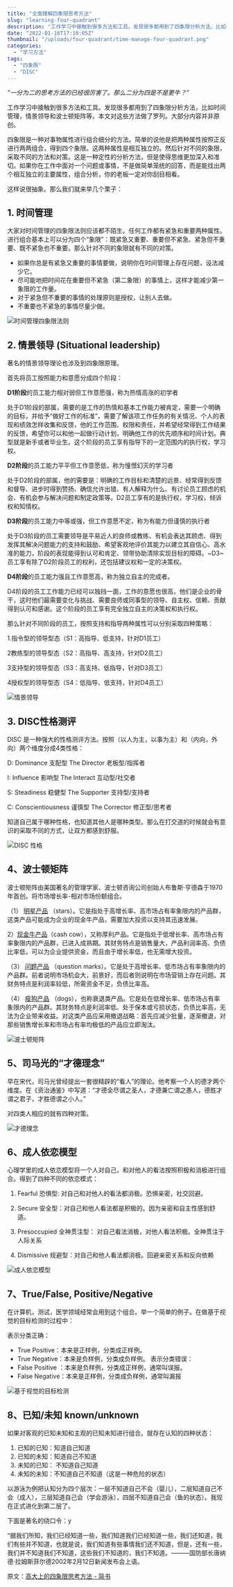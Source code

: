 ```yaml
---
title: "全面理解四象限思考方法"
slug: "learning-four-quadrant"
description: "工作学习中接触到很多方法和工具。发现很多都用到了四象限分析方法，比如时间管理，情景领导和波士顿矩阵等。本文对这些方法做了罗列。大部分内容并非原创。"
date: "2022-01-10T17:10:05Z"
thumbnail: "/uploads/four-quadrant/time-manage-four-quadrant.png"
categories:
  - "学习方法"
tags:
  - "四象限"
  - "DISC"
---
```


*”一分为二的思考方法的已经很厉害了。那么二分为四是不是更牛？”*

工作学习中接触到很多方法和工具。发现很多都用到了四象限分析方法，比如时间管理，情景领导和波士顿矩阵等。本文对这些方法做了罗列。大部分内容并非原创。

四象限是一种对事物属性进行组合细分的方法。简单的说他是把两种属性按照正反进行两两组合，得到四个象限。这两种属性是相互独立的。然后针对不同的象限，采取不同的方法和对策。这是一种定性的分析方法，但是使得思维更加深入和准切。如果你在工作中面对一个问题或事情，不是做简单笼统的回答，而是能找出两个相互独立的主要属性，组合分析，你的老板一定对你刮目相看。

这样说很抽象。那么我们就来举几个栗子：

## 1. 时间管理
大家对时间管理的四象限法则应该都不陌生。任何工作都有紧急和重要两种属性。进行组合基本上可以分为四个“象限”：既紧急又重要、重要但不紧急、紧急但不重要、既不紧急也不重要。那么针对不同的象限就有不同的对策。

- 如果你总是有紧急又重要的事情要做，说明你在时间管理上存在问题，设法减少它。
- 尽可能地把时间花在重要但不紧急（第二象限）的事情上，这样才能减少第一象限的工作量。
- 对于紧急但不重要的事情的处理原则是授权，让别人去做。
- 不重要也不紧急的事情尽量少做。

![时间管理四象限法则](/uploads/four-quadrant/time-manage-four-quadrant.png)

## 2. 情景领导 (Situational leadership)
著名的情景领导理论也涉及到四象限原理。

首先将员工按照能力和意愿分成四个阶段：

**D1阶段**的员工能力相对弱但工作意愿强，称为热情高涨的初学者

处于D1阶段的部属，需要的是工作的热情和基本工作能力被肯定，需要一个明确的目标，并给予“做好工作的标准”，需要了解该项工作任务的有关情况、个人的表现和绩效怎样收集和反馈，他的工作范围、权限和责任，并希望经常得到工作结果的反馈，希望你可以和他一起做行动计划，明确他工作的优先顺序和时间计划。典型就是新手或者毕业生。这个阶段的员工享有指导下的一定范围内的执行权，学习权。

**D2阶段**的员工能力平平但工作意愿低，称为憧憬幻灭的学习者

处于D2阶段的部属，他的需要是：明确的工作目标和清楚的远景、经常得到反馈和督导、进步时得到赞扬、确信允许出错、有人解释为什么、有讨论员工顾虑的机会、有机会参与解决问题和制定政策等。D2员工享有的是执行权，学习权，倾诉权和知情权。

**D3阶段**的员工能力中等或强，但工作意愿不定，称为有能力但谨慎的执行者

处于D3阶段的员工需要领导是平易近人的良师或教练、有机会表达其顾虑、得到发挥其解决问题能力的支持和鼓励、希望客观地评价其能力以建立其自信心、高水准的能力，阶段的表现能得到认可和肯定、领带协助清除实现目标的障碍。~D3~员工享有除了D2阶段员工的权利，还包括建议权和一定的决策权。

**D4阶段**的员工能力强且工作意愿高，称为独立自主的完成者。

D4阶段的员工工作能力已经可以独挡一面，工作的意愿也很高，他们是企业的骨干，这时他们最需要变化与挑战、需要良师或同事型的领导、自主权、信赖、贡献得到认可和感谢。这个阶段的员工享有完全独立自主的决策权和执行权。

那么针对不同阶段的员工，按照支持和指导两种属性可以分别采取四种策略：

1.指令型的领导型态（S1：高指导、低支持，针对D1员工）

2教练型的领导型态（S2：高指导、高支持，针对D2员工）

3支持型的领导型态（S3：高支持、低指导，针对D3员工）

4授权型的领导型态（S4：低指导、低支持，针对D4员工）

![情景领导](/uploads/four-quadrant/situational-leadership.jpg)

## 3. DISC性格测评
DISC 是一种强大的性格测评方法。按照（以人为主，以事为主）和（内向，外向）两个维度分成4类性格：

D: Dominance 支配型 The Director 老板型/指挥者

I: Influence 影响型 The Interact 互动型/社交者

S: Steadiness 稳健型 The Supporter 支持型/支持者

C: Conscientiousness 谨慎型 The Corrector 修正型/思考者

知道自己属于哪种性格，也知道其他人是哪种类型。那么在打交道的时候就会有意识的采取不同的方式，让双方都感到舒服。

![DISC 性格](/uploads/four-quadrant/DISC.jpg)

## 4、波士顿矩阵
波士顿矩阵由美国著名的管理学家、波士顿咨询公司创始人布鲁斯·亨德森于1970年首创。将市场增长率-相对市场份额组合。

（1） [明星产品](https://baike.baidu.com/view/4398965.htm) （stars）。它是指处于高增长率、高市场占有率象限内的产品群，这类产品可能成为企业的现金牛产品，需要加大投资以支持其迅速发展。

2）[现金牛产品](https://baike.baidu.com/item/%E7%8E%B0%E9%87%91%E7%89%9B%E4%BA%A7%E5%93%81/23735033)（cash cow），又称厚利产品。它是指处于低增长率、高市场占有率象限内的产品群，已进入成熟期。其财务特点是销售量大，产品利润率高、负债比率低，可以为企业提供资金，而且由于增长率低，也无需增大投资。

（3） [问题产品](https://baike.baidu.com/view/4398932.htm) （question marks）。它是处于高增长率、低市场占有率象限内的产品群。前者说明市场机会大，前景好，而后者则说明在市场营销上存在问题。其财务特点是利润率较低，所需资金不足，负债比率高。

（4） [瘦狗产品](https://baike.baidu.com/view/4398941.htm) （dogs），也称衰退类产品。它是处在低增长率、低市场占有率象限内的产品群。其财务特点是利润率低、处于保本或亏损状态，负债比率高，无法为企业带来收益。对这类产品应采用撤退战略：首先应减少批量，逐渐撤退，对那些销售增长率和市场占有率均极低的产品应立即淘汰。

![波士顿矩阵](/uploads/four-quadrant/boston_matrix.jpg)

## 5、司马光的“才德理念”
早在宋代，司马光曾经提出一套很精辟的“看人”的理论。他考察一个人的德才两个维度。在《资治通鉴》中写道：“才德全尽谓之圣人，才德兼亡谓之愚人，德胜才谓之君子，才胜德谓之小人。”

对四类人相应的就有四种对策。

![才德理念](/uploads/four-quadrant/talent_and_morality_concept.png)

## 6、成人依恋模型
心理学里的成人依恋模型将一个人对自己，和对他人的看法按照积极和消极进行组合。得到了四种不同的依恋模式：

1. Fearful 恐惧型: 对自己和对他人的看法都消极。恐惧亲密，社交回避。

2. Secure 安全型：对自己和他人看法都是积极的。因为亲密和自主性感到舒适。

3. Presoccupied 全神贯注型： 对自己看法消极，对他人看法积极。全神贯注于人际关系

4.  Dismissive 规避型：对自己和他人看法都消极。回避亲密关系和反向依赖

![成人依恋模型](/uploads/four-quadrant/adult_attachment_model.png)

## 7、True/False, Positive/Negative
在计算机，测试，医学领域经常会用到这个组合。举一个简单的例子。在做基于视觉的目标检测的过程中：

表示分类正确：

* True Positive：本来是正样例，分类成正样例。
* True Negative：本来是负样例，分类成负样例。
表示分类错误：
* False Positive ：本来是负样例，分类成正样例，通常叫误报。
* False Negative：本来是正样例，分类成负样例，通常叫漏报

![基于视觉的目标检测](/uploads/four-quadrant/visual_target_detection.png)

## 8、已知/未知 known/unknown
如果对客观的已知未知和主观的已知未知进行组合。就存在认知的四种状态：

1. 已知的已知：知道自己知道
2. 已知的未知：知道自己不知道
3. 未知的已知： 不知道自己知道
4. 未知的未知：不知道自己不知道（这是一种危险的状态）

以游泳为例把认知分为四个层次：一层不知道自己不会（婴儿），二层知道自己不会（成人），三层知道自己会（学会游泳），四层不知道自己会（鱼的状态）。我现在正式进化到第二层了。

下面是著名的绕口令：y

“据我们所知，我们已经知道一些，我们知道我们已经知道一些，我们还知道，我们有些并不知道，也就是说，我们知道有些事情我们还不知道，但是，还有一些，我们并不知道我们不知道，这些我们不知道的，我们不知道。———国防部长唐纳德·拉姆斯菲尔德2002年2月12日新闻发布会上语。

原文：[高大上的四象限思考方法 - 简书](https://www.jianshu.com/p/8de9c1aa5822)

